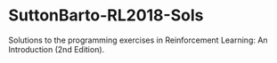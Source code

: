 # SuttonBarto-RL2018-Sols
Solutions to the programming exercises in Reinforcement Learning: An Introduction (2nd Edition).
